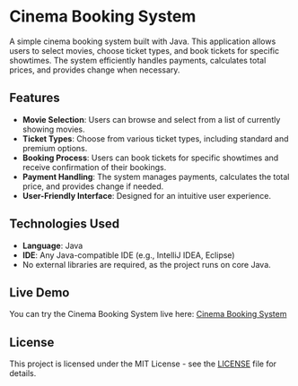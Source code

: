 # Cinema Booking System

A simple cinema booking system built with Java. This application allows users to select movies, choose ticket types, and book tickets for specific showtimes. The system efficiently handles payments, calculates total prices, and provides change when necessary.

## Features

- **Movie Selection**: Users can browse and select from a list of currently showing movies.
- **Ticket Types**: Choose from various ticket types, including standard and premium options.
- **Booking Process**: Users can book tickets for specific showtimes and receive confirmation of their bookings.
- **Payment Handling**: The system manages payments, calculates the total price, and provides change if needed.
- **User-Friendly Interface**: Designed for an intuitive user experience.

## Technologies Used

- **Language**: Java
- **IDE**: Any Java-compatible IDE (e.g., IntelliJ IDEA, Eclipse)
- No external libraries are required, as the project runs on core Java.

## Live Demo

You can try the Cinema Booking System live here: [Cinema Booking System](https://www.online-java.com/hgprm5qy10)

## License

This project is licensed under the MIT License - see the [LICENSE](LICENSE) file for details.

